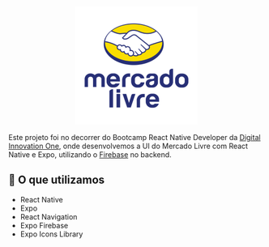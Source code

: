 <p align="center">
  <img src='assets/logo.png'/>
</p>

Este projeto foi no decorrer do Bootcamp React Native Developer da [Digital Innovation One](https://digitalinnovation.one/), 
onde desenvolvemos a UI do Mercado Livre com React Native e Expo, utilizando o [Firebase](https://firebase.google.com/) no backend.


**🔧 O que utilizamos**
---
- React Native
- Expo
- React Navigation
- Expo Firebase
- Expo Icons Library



